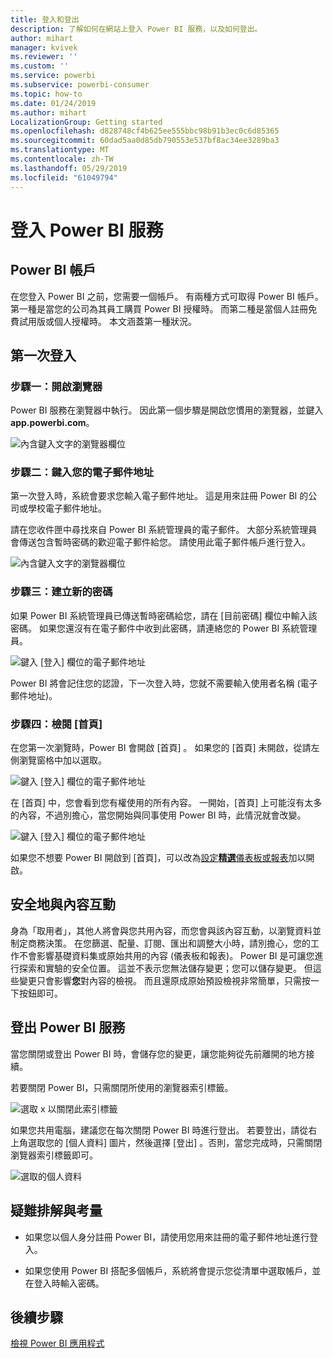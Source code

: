 ```yaml
---
title: 登入和登出
description: 了解如何在網站上登入 Power BI 服務，以及如何登出。
author: mihart
manager: kvivek
ms.reviewer: ''
ms.custom: ''
ms.service: powerbi
ms.subservice: powerbi-consumer
ms.topic: how-to
ms.date: 01/24/2019
ms.author: mihart
LocalizationGroup: Getting started
ms.openlocfilehash: d828748cf4b625ee555bbc98b91b3ec0c6d85365
ms.sourcegitcommit: 60dad5aa0d85db790553e537bf8ac34ee3289ba3
ms.translationtype: MT
ms.contentlocale: zh-TW
ms.lasthandoff: 05/29/2019
ms.locfileid: "61049794"
---
```

# <a name="sign-in-to-power-bi-service"></a>登入 Power BI 服務

## <a name="power-bi-accounts"></a>Power BI 帳戶
在您登入 Power BI 之前，您需要一個帳戶。 有兩種方式可取得 Power BI 帳戶。 第一種是當您的公司為其員工購買 Power BI 授權時。 而第二種是當個人註冊免費試用版或個人授權時。 本文涵蓋第一種狀況。

## <a name="sign-in-for-the-first-time"></a>第一次登入

### <a name="step-one-open-a-browser"></a>步驟一：開啟瀏覽器
Power BI 服務在瀏覽器中執行。  因此第一個步驟是開啟您慣用的瀏覽器，並鍵入 **app.powerbi.com**。

![內含鍵入文字的瀏覽器欄位](media/end-user-sign-in/power-bi-sign-in.png)

### <a name="step-two-type-your-email-address"></a>步驟二：鍵入您的電子郵件地址
第一次登入時，系統會要求您輸入電子郵件地址。  這是用來註冊 Power BI 的公司或學校電子郵件地址。  

請在您收件匣中尋找來自 Power BI 系統管理員的電子郵件。 大部分系統管理員會傳送包含暫時密碼的歡迎電子郵件給您。 請使用此電子郵件帳戶進行登入。 

![內含鍵入文字的瀏覽器欄位](media/end-user-sign-in/power-bi-email2.png)


 
### <a name="step-three-create-a-new-password"></a>步驟三：建立新的密碼
如果 Power BI 系統管理員已傳送暫時密碼給您，請在 [目前密碼]  欄位中輸入該密碼。 如果您還沒有在電子郵件中收到此密碼，請連絡您的 Power BI 系統管理員。

![鍵入 [登入] 欄位的電子郵件地址](media/end-user-sign-in/power-bi-login2.png)

Power BI 將會記住您的認證，下一次登入時，您就不需要輸入使用者名稱 (電子郵件地址)。 

### <a name="step-four-review-your-home-page"></a>步驟四：檢閱 [首頁]
在您第一次瀏覽時，Power BI 會開啟 [首頁]  。 如果您的 [首頁]  未開啟，從請左側瀏覽窗格中加以選取。 

![鍵入 [登入] 欄位的電子郵件地址](media/end-user-sign-in/power-bi-home-select.png)

在 [首頁] 中，您會看到您有權使用的所有內容。 一開始，[首頁] 上可能沒有太多的內容，不過別擔心，當您開始與同事使用 Power BI 時，此情況就會改變。 

![鍵入 [登入] 欄位的電子郵件地址](media/end-user-sign-in/power-bi-home2.png)

如果您不想要 Power BI 開啟到 [首頁]，可以改為[設定**精選**儀表板或報表](end-user-featured.md)加以開啟。 

## <a name="safely-interact-with-content"></a>安全地與內容互動
身為「取用者」，其他人將會與您共用內容，而您會與該內容互動，以瀏覽資料並制定商務決策。  在您篩選、配量、訂閱、匯出和調整大小時，請別擔心，您的工作不會影響基礎資料集或原始共用的內容 (儀表板和報表)。 Power BI 是可讓您進行探索和實驗的安全位置。 這並不表示您無法儲存變更；您可以儲存變更。 但這些變更只會影響**您**對內容的檢視。 而且還原成原始預設檢視非常簡單，只需按一下按鈕即可。

## <a name="sign-out-of-power-bi-service"></a>登出 Power BI 服務
當您關閉或登出 Power BI 時，會儲存您的變更，讓您能夠從先前離開的地方接續。

若要關閉 Power BI，只需關閉所使用的瀏覽器索引標籤。 

![選取 x 以關閉此索引標籤](media/end-user-sign-in/power-bi-close.png) 

如果您共用電腦，建議您在每次關閉 Power BI 時進行登出。  若要登出，請從右上角選取您的 [個人資料] 圖片，然後選擇 [登出]  。否則，當您完成時，只需關閉瀏覽器索引標籤即可。

![選取的個人資料](media/end-user-sign-in/power-bi-sign-out.png) 

## <a name="troubleshooting-and-considerations"></a>疑難排解與考量
- 如果您以個人身分註冊 Power BI，請使用您用來註冊的電子郵件地址進行登入。

- 如果您使用 Power BI 搭配多個帳戶，系統將會提示您從清單中選取帳戶，並在登入時輸入密碼。 

## <a name="next-steps"></a>後續步驟
[檢視 Power BI 應用程式](end-user-app-view.md)
